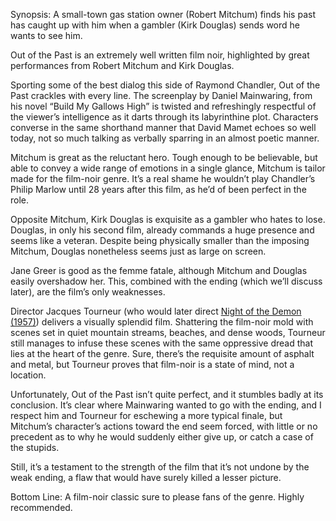Synopsis: A small-town gas station owner (Robert Mitchum) finds his past has caught up with him when a gambler (Kirk Douglas) sends word he wants to see him.

Out of the Past is an extremely well written film noir, highlighted by great performances from Robert Mitchum and Kirk Douglas.

Sporting some of the best dialog this side of Raymond Chandler, Out of the Past crackles with every line.  The screenplay by Daniel Mainwaring, from his novel “Build My Gallows High” is twisted and refreshingly respectful of the viewer’s intelligence as it darts through its labyrinthine plot.  Characters converse in the same shorthand manner that David Mamet echoes so well today, not so much talking as verbally sparring in an almost poetic manner.

Mitchum is great as the reluctant hero.  Tough enough to be believable, but able to convey a wide range of emotions in a single glance, Mitchum is tailor made for the film-noir genre.  It’s a real shame he wouldn’t play Chandler’s Philip Marlow until 28 years after this film, as he’d of been perfect in the role.

Opposite Mitchum, Kirk Douglas is exquisite as a gambler who hates to lose.  Douglas, in only his second film, already commands a huge presence and seems like a veteran.  Despite being physically smaller than the imposing Mitchum, Douglas nonetheless seems just as large on screen.

Jane Greer is good as the femme fatale, although Mitchum and Douglas easily overshadow her.  This, combined with the ending (which we’ll discuss later), are the film’s only weaknesses.

Director Jacques Tourneur (who would later direct <a href="/browse/reviews/night-of-the-demon-1957/">Night of the Demon (1957)</a>) delivers a visually splendid film.  Shattering the film-noir mold with scenes set in quiet mountain streams, beaches, and dense woods, Tourneur still manages to infuse these scenes with the same oppressive dread that lies at the heart of the genre.  Sure, there’s the requisite amount of asphalt and metal, but Tourneur proves that film-noir is a state of mind, not a location.

Unfortunately, Out of the Past isn’t quite perfect, and it stumbles badly at its conclusion.  It’s clear where Mainwaring wanted to go with the ending, and I respect him and Tourneur for eschewing a more typical finale, but Mitchum’s character’s actions toward the end seem forced, with little or no precedent as to why he would suddenly either give up, or catch a case of the stupids.

Still, it’s a testament to the strength of the film that it’s not undone by the weak ending, a flaw that would have surely killed a lesser picture.

Bottom Line: A film-noir classic sure to please fans of the genre.  Highly recommended.
